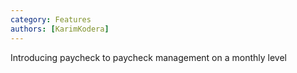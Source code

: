 ```yaml
---
category: Features
authors: [KarimKodera]
---
```


Introducing paycheck to paycheck management on a monthly level
